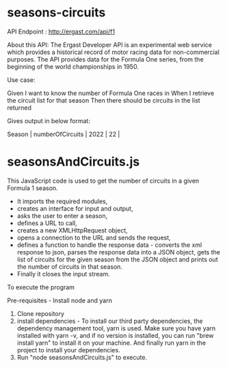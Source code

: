 # seasons-circuits

API Endpoint : http://ergast.com/api/f1



About this API: The Ergast Developer API is an experimental web service which provides a historical record of motor racing data for non-commercial purposes. The API provides data for the Formula One series, from the beginning of the world championships in 1950.

Use case:

Given I want to know the number of Formula One races in <season>
When I retrieve the circuit list for that season
Then there should be <numberOfCircuits> circuits in the list returned

Gives output in below format:

Season    |  numberOfCircuits  |
2022      |  22                |

# seasonsAndCircuits.js

This JavaScript code is used to get the number of circuits in a given Formula 1 season.
* It imports the required modules,
* creates an interface for input and output,
* asks the user to enter a season,
* defines a URL to call,
* creates a new XMLHttpRequest object,
* opens a connection to the URL and sends the request,
* defines a function to handle the response data - converts the xml response to json, parses the response data into a JSON object, gets the list of circuits for the given season from the JSON object and prints out the number of circuits in that season.
* Finally it closes the input stream.




To execute the program

Pre-requisites - Install node and yarn

1. Clone repository
2. install dependencies - To install our third party dependencies, the dependency management tool, yarn is used. Make sure you have yarn installed with yarn -v, and if no version is installed, you can run "brew install yarn" to install it on your machine. And finally run yarn in the project to install your dependencies.
3. Run "node seasonsAndCircuits.js" to execute.

